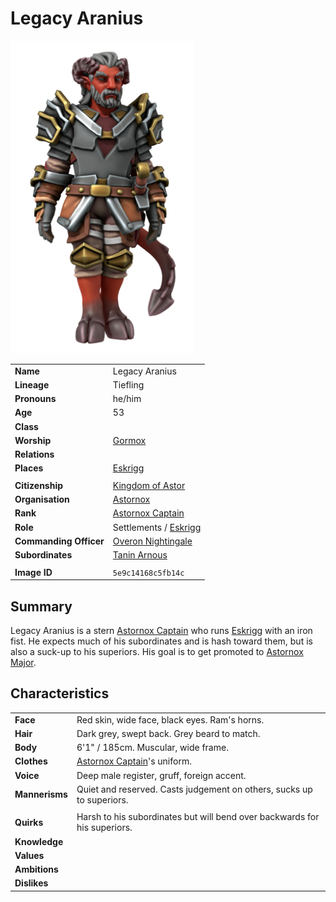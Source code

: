 # Legacy Aranius

<img src="https://raw.githubusercontent.com/jesskelsall/astarus-images/main/characters/portraits/5e9c14168c5fb14c.png" height="500" />

|||
| --- | --- |
| **Name** | Legacy Aranius | character.3
| **Lineage** | Tiefling |
| **Pronouns** | he/him |
| **Age** | 53 |
| **Class** | |
| **Worship** | [Gormox](../gods/deities/gormox.md) |
| **Relations** | |
| **Places** | [Eskrigg](../places/cities/eskrigg.md) |
|||
| **Citizenship** | [Kingdom of Astor](../civilisations/kingdom-of-astor/kingdom-of-astor.md) |
| **Organisation** | [Astornox](../organisations/government/astornox/astornox.md) |
| **Rank** | [Astornox Captain](../organisations/government/astornox/ranks/astornox-captain.md) |
| **Role** | Settlements / [Eskrigg](../places/cities/eskrigg.md) |
| **Commanding Officer** | [Overon Nightingale](overon-nightingale.md) |
| **Subordinates** | [Tanin Arnous](tanin-arnous.md) |
|||
| **Image ID** | `5e9c14168c5fb14c` |

## Summary

Legacy Aranius is a stern [Astornox Captain](../organisations/government/astornox/ranks/astornox-captain.md) who runs [Eskrigg](../places/cities/eskrigg.md) with an iron fist. He expects much of his subordinates and is hash toward them, but is also a suck-up to his superiors. His goal is to get promoted to [Astornox Major](../organisations/government/astornox/ranks/astornox-major.md).

## Characteristics

| | |
| --- | --- |
| **Face** | Red skin, wide face, black eyes. Ram's horns. | characteristics.2
| **Hair** | Dark grey, swept back. Grey beard to match. |
| **Body** | 6'1" / 185cm. Muscular, wide frame. |
| **Clothes** | [Astornox Captain](../organisations/government/astornox/ranks/astornox-captain.md)'s uniform. |
| **Voice** | Deep male register, gruff, foreign accent. |
| **Mannerisms** | Quiet and reserved. Casts judgement on others, sucks up to superiors. |
| | |
| **Quirks** | Harsh to his subordinates but will bend over backwards for his superiors. |
| **Knowledge** | |
| **Values** | |
| **Ambitions** | |
| **Dislikes** | |
